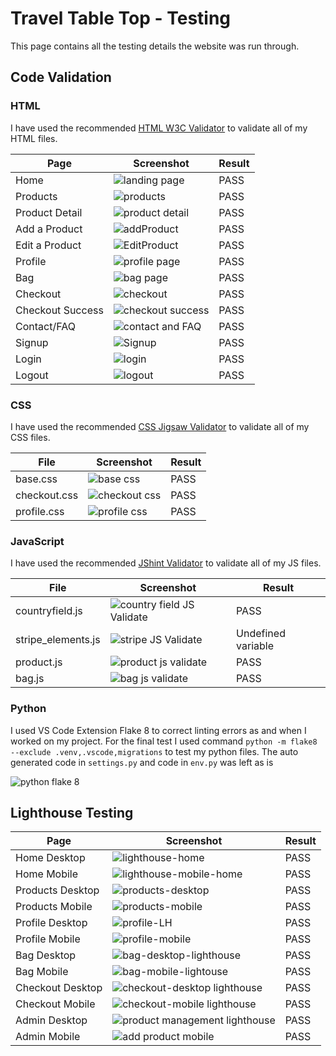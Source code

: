 # Travel Table Top - Testing

This page contains all the testing details the website was run through.

## Code Validation

### HTML

I have used the recommended [HTML W3C Validator](https://validator.w3.org/) to validate all of my HTML files.

| Page | Screenshot | Result |
|------| ---------- | ------ |
| Home | ![landing page](./assets_readme/homeHTML.png) | PASS |
| Products | ![products](./assets_readme/productsHTML.png) | PASS |
| Product Detail |![product detail](./assets_readme/productDetailHTML.png) | PASS |
| Add a Product | ![addProduct](./assets_readme/addProductHTML.png) | PASS |
| Edit a Product | ![EditProduct](./assets_readme/editHTML.png) | PASS |
| Profile | ![profile page](./assets_readme/profileHTML.png) | PASS |
| Bag | ![bag page](./assets_readme/bagHTML.png) | PASS |
| Checkout |![checkout](./assets_readme/checkoutHTML.png) | PASS |
| Checkout Success | ![checkout success](./assets_readme/checkoutSuccessHTML.png) | PASS |
| Contact/FAQ | ![contact and FAQ](./assets_readme/contactHTML.png) | PASS |
| Signup | ![Signup](./assets_readme/signupHTML.png)| PASS |
| Login | ![login](./assets_readme/loginHTML.png) | PASS |
| Logout |![logout](./assets_readme/logoutHTML.png)| PASS |

### CSS

I have used the recommended [CSS Jigsaw Validator](https://jigsaw.w3.org/css-validator) to validate all of my CSS files.

| File | Screenshot | Result |
| ---- | ---------- | ------ |
| base.css | ![base css](./assets_readme/baseCSS.png)| PASS |
| checkout.css | ![checkout css](./assets_readme/checkoutCSS.png) | PASS |
| profile.css | ![profile css](image.png) | PASS |

### JavaScript

I have used the recommended [JShint Validator](https://jshint.com/) to validate all of my JS files.

| File | Screenshot | Result |
| ---- | ---------- | ------ |
| countryfield.js |![country field JS Validate](./assets_readme/countryFieldJSS.png) | PASS |
| stripe_elements.js | ![stripe JS Validate](./assets_readme/stripeJSSValidate.png) | Undefined variable |
| product.js | ![product js validate](./assets_readme/productJSSValidate.png) | PASS |
| bag.js | ![bag js validate](./assets_readme/bagJSValidate.png) | PASS |

### Python

I used VS Code Extension Flake 8 to correct linting errors as and when I worked on my project. For the final test I used command `python -m flake8 --exclude .venv,.vscode,migrations` to test my python files. The auto generated code in ``settings.py`` and code in ``env.py`` was left as is

![python flake 8](./assets_readme/pythonTestResults.png)


## Lighthouse Testing

| Page | Screenshot | Result |
| ---- | ---------- | ------ |
| Home Desktop | ![ lighthouse-home](./assets_readme/homeLighthouse.png) | PASS |
| Home Mobile | ![lighthouse-mobile-home](./assets_readme/homeMobileLH.png) | PASS |
| Products Desktop | ![products-desktop](./assets_readme/products-desktopLH.png) | PASS |
| Products Mobile | ![products-mobile](./assets_readme/products-mobileLH.png) | PASS |
| Profile Desktop | ![profile-LH](./assets_readme/profile-desktopLH.png) | PASS |
| Profile Mobile | ![profile-mobile](./assets_readme/profileMobile-LH.png) | PASS |
| Bag Desktop | ![bag-desktop-lighthouse](./assets_readme/bag-desktopLH.png) | PASS |
| Bag Mobile | ![bag-mobile-lightouse](./assets_readme/bag-mobileLH.png) | PASS |
| Checkout  Desktop | ![ checkout-desktop lighthouse ](./assets_readme/checkout-desktopLH.png)| PASS |
| Checkout Mobile | ![checkout-mobile lighthouse](./assets_readme/checkout-mobileLH.png) | PASS |
| Admin Desktop | ![product management lighthouse](./assets_readme/admin-desktopLH.png) | PASS |
| Admin Mobile | ![add product mobile](./assets_readme/admin-mobileLH.png)  | PASS |
